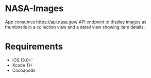 # NASA-Images

App consumes https://api.nasa.gov/ API endpoint to display images as thumbnails in a collection view and a detail view showing item details. 


# Requirements

*   iOS 13.0+'
*   Xcode 11+
*   Cocoapods

    

